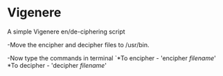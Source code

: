 # Vigenere
A simple Vigenere en/de-ciphering script

-Move the encipher and decipher files to /usr/bin.

-Now type the commands in terminal
`*To encipher - 'encipher *filename*'
  *To decipher - 'decipher *filename*'
